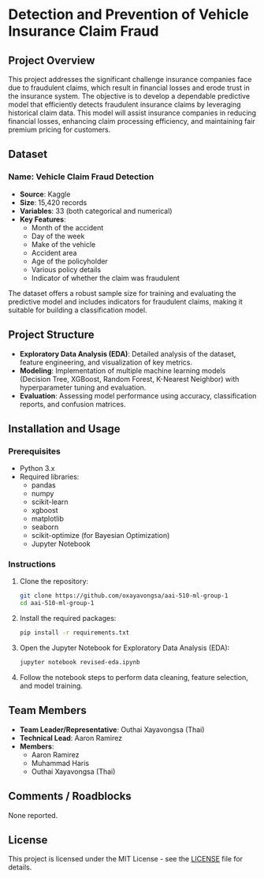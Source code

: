 # Detection and Prevention of Vehicle Insurance Claim Fraud

## Project Overview

This project addresses the significant challenge insurance companies face due to fraudulent claims, which result in financial losses and erode trust in the insurance system. The objective is to develop a dependable predictive model that efficiently detects fraudulent insurance claims by leveraging historical claim data. This model will assist insurance companies in reducing financial losses, enhancing claim processing efficiency, and maintaining fair premium pricing for customers.

## Dataset

### Name: Vehicle Claim Fraud Detection

- **Source**: Kaggle
- **Size**: 15,420 records
- **Variables**: 33 (both categorical and numerical)
- **Key Features**:
  - Month of the accident
  - Day of the week
  - Make of the vehicle
  - Accident area
  - Age of the policyholder
  - Various policy details
  - Indicator of whether the claim was fraudulent

The dataset offers a robust sample size for training and evaluating the predictive model and includes indicators for fraudulent claims, making it suitable for building a classification model.

## Project Structure

- **Exploratory Data Analysis (EDA)**: Detailed analysis of the dataset, feature engineering, and visualization of key metrics.
- **Modeling**: Implementation of multiple machine learning models (Decision Tree, XGBoost, Random Forest, K-Nearest Neighbor) with hyperparameter tuning and evaluation.
- **Evaluation**: Assessing model performance using accuracy, classification reports, and confusion matrices.

## Installation and Usage

### Prerequisites

- Python 3.x
- Required libraries:
  - pandas
  - numpy
  - scikit-learn
  - xgboost
  - matplotlib
  - seaborn
  - scikit-optimize (for Bayesian Optimization)
  - Jupyter Notebook

### Instructions

1. Clone the repository:
    ```bash
    git clone https://github.com/oxayavongsa/aai-510-ml-group-1
    cd aai-510-ml-group-1
    ```

2. Install the required packages:
    ```bash
    pip install -r requirements.txt
    ```

3. Open the Jupyter Notebook for Exploratory Data Analysis (EDA):
    ```bash
    jupyter notebook revised-eda.ipynb
    ```

4. Follow the notebook steps to perform data cleaning, feature selection, and model training.

## Team Members

- **Team Leader/Representative**: Outhai Xayavongsa (Thai)
- **Technical Lead**: Aaron Ramirez
- **Members**:
  - Aaron Ramirez
  - Muhammad Haris
  - Outhai Xayavongsa (Thai)

## Comments / Roadblocks

None reported.

## License

This project is licensed under the MIT License - see the [LICENSE](LICENSE) file for details.
